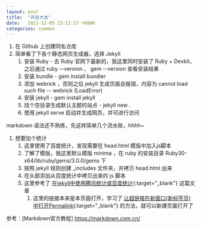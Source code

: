 ```yaml
---
layout: post
title:  "开张大吉"
date:   2021-12-05 23:11:17 +0800
categories: common
---
```

1. 在 Github 上创建同名仓库
1. 简单看了下各个静态网页生成器，选择 Jekyll
    1. 安装 Ruby - 去 Ruby 官网下最新的，我这里同时安装了 Ruby + Devkit，之后通过 ruby --version 、 gem --version 查看安装结果
    1. 安装 bundle - gem install bundler
    1. 添加 webrick ，否则之后 jekyll 生成页面会报错，内容为 cannot load such file -- webrick (LoadError)
    1. 安装 jekyll - gem install jekyll
    1. 找个空目录生成默认主题的站点 - jekyll new .
    1. 使用 jekyll serve 启动并生成网页，并可进行访问

markdown 语法还不熟练，先这样简单几个流水账，hhhh~

1. 想要加个统计
    1. 这里使用了百度统计，发现需要在 head.html 模版中加入js脚本
    1. 了解了模版，我这里默认模版 minima ，在 ruby 的安装目录 Ruby30-x64/lib/ruby/gems/3.0.0/gems 下
    1. 按照 jekyll 规则创建 _includes 文件夹，并拷贝 head.html 出来
    1. 在头部添加从百度统计中拷贝出来的 js 脚本
    1. 这里参考了 [在jekyll中使用腾讯统计或百度统计]{:target="_blank"} 这篇文章
        1. 这里的链接本来是本页面打开，学习了 [让超链接在新窗口(新标签页)中打开Permalink]{:target="_blank"} 的方法，就可以新建页面打开了

参考：[Markdown官方教程] <https://markdown.com.cn/>

[在jekyll中使用腾讯统计或百度统计]:https://plutotree.me/jekyll/2019/02/01/using-tencent-analytics-in-jekyll.html
[让超链接在新窗口(新标签页)中打开Permalink]:https://yinping4256.github.io/cn/Markdown%E8%AF%AD%E6%B3%95%E5%9C%A8%E6%96%B0%E7%AA%97%E5%8F%A3%E6%96%B0%E6%A0%87%E7%AD%BE%E9%A1%B5%E4%B8%AD%E6%89%93%E5%BC%80/
